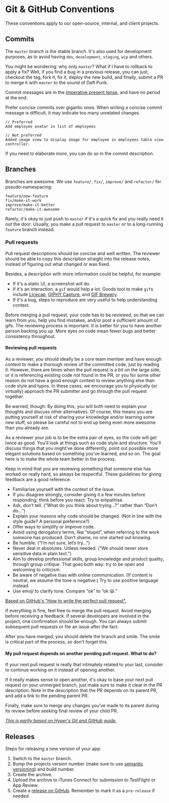 # Git & GitHub Conventions

These conventions apply to our open-source, internal, and client projects.

## Commits

The `master` branch is the stable branch. It's also used for development purposes, as to avoid having `dev`, `development`, `staging`, `wip` and others.

You might be wondering: why only `master`? What if I have to rollback to apply a fix? Well, if you find a bug in a previous release, you can just, checkout the tag, fork it, fix it, deploy the new build, and finally, submit a PR to merge it with `master` to the sound of Daft Punk.

Commit messages are in the [imperative present tense](http://stackoverflow.com/questions/3580013/should-i-use-past-or-present-tense-in-git-commit-messages), and have no period at the end.

Prefer concise commits over gigantic ones. When writing a concise commit message is difficult, it may indicate too many unrelated changes.

```
// Preferred
Add employee avatar in list of employees

// Not preferred
Added image view to display image for employee in employees table view controller.
```

If you need to elaborate more, you can do so in the commit description.

## Branches

Branches are awesome. We use `feature/`, `fix/`, `improve/` and `refactor/` for pseudo-namespacing:

```
feature/new-feature
fix/make-it-work
improve/make-it-better
refactor/make-it-awesome
```

Rarely, it's okay to just push to `master` if it's a quick fix and you really need it out the door. Usually, you make a pull request to `master` or to a long-running `feature` branch instead.

### Pull requests

Pull request descriptions should be concise and well written. The reviewer should be able to copy this description straight into the release notes, instead of figuring out what changed or was fixed.

Besides, a description with more information could be helpful, for example:

- If it's a static UI, a screenshot will do. 
- If it's an interaction, a `gif` would help a lot. Goods tool to make `gif`s include [Licecap](http://www.cockos.com/licecap/), [GIPHY Capture](https://itunes.apple.com/us/app/giphy-capture-the-gif-maker/id668208984?mt=12), and [GIF Brewery](http://gifbrewery.com/).
- If it's a bug, steps to reproduce are very useful to help understanding context.

Before merging a pull request, your code has to be reviewed, so that we can learn from you, help you find mistakes, and/or post a sufficient amount of gifs. The reviewing process is important. It is better for you to have another person backing you up. More eyes on code mean fewer bugs and better consistency throughout.


#### Reviewing pull requests

As a reviewer, you should ideally be a core team member and have enough context to make a thorough review of the committed code, just by reading it. However, there are times when the pull request is a bit on the large side, or it is referencing existing code not found in the PR, or you for some other reason do not have a good enough context to review anything else than code style and typos. In these cases, we encourage you to physically (or virtually) approach the PR submitter and go through the pull request together.

Be warned, though: By doing this, you will both need to explain your thoughts and discuss other alternatives. Of course, this means you are putting yourself at risk of sharing your knowledge and/or learning some new stuff, so please be careful not to end up being even more awesome than you already are.

As a reviewer your job is to be the extra pair of eyes, so the code will get twice as good. You'll look at things such as code style and structure. You'll discuss things that you might've done differently, point out possible more elegant solutions based on something you've learned, and so on. The goal here is to make the whole team better in the process.

Keep in mind that you are reviewing something that someone else has worked on really hard, so always be respectful. These guidelines for giving feedback are a good reference:

- Familiarise yourself with the context of the issue.
- If you disagree strongly, consider giving it a few minutes before responding; think before you react. Try to empathise.
- Ask, don’t tell. (“What do you think about trying…?” rather than “Don’t do…”)
- Explain your reasons why code should be changed. (Not in line with the style guide? A personal preference?)
- Offer ways to simplify or improve code.
- Avoid using derogatory terms, like “stupid”, when referring to the work someone has produced. Don’t shame, no one started out knowing.
- Be humble. (“I’m not sure, let’s try…”)
- Never deal in absolutes. Unless needed. (“We should never store sensitive data in plain text.”)
- Aim to develop professional skills, group knowledge and product quality, through group critique. That goes both way: try to be open and welcoming to criticism.
- Be aware of negative bias with online communication. (If content is neutral, we assume the tone is negative.) Try to use positive language instead.
- Use emoji to clarify tone. Compare “ok” to “ok 😃.”

[Based on GitHub's "How to write the perfect pull request".](https://github.com/blog/1943-how-to-write-the-perfect-pull-request)

If everything is fine, feel free to merge the pull request. Avoid merging before receiving a feedback. If several developers are involved in the project, one confirmation should be enough. You can always submit subsequent pull requests or file an issue after the fact.

After you have merged, you should delete the branch and smile. The smile is critical part of the process, so don't forget this.

#### My pull request depends on another pending pull request. What to do?

If your next pull request is really that intimately related to your last,
consider to continue working on it instead of opening another.

If it really makes sense to open another, it's okay to base your next pull request on your unmerged branch, just make sure to make it clear in the PR description. Note in the description that the PR depends on its parent PR, and add a link to the pending parent PR. 

Finally, make sure to merge any changes you've made to its parent during its review before seeking final review of your child PR.

[_This is partly based on Hyper's Git and GitHub guide._](https://github.com/hyperoslo/playbook/blob/master/GIT_AND_GITHUB.md)

## Releases

Steps for releasing a new version of your app:

1. Switch to the `master` branch.
2. Bump the projects version number (make sure to use [semantic versioning](http://semver.org/)) and build number.
3. Create the archive.
4. Upload the archive to iTunes Connect for submission to TestFlight or App Review.
4. Create a [release on GitHub](https://help.github.com/articles/creating-releases/). Remember to mark it as a `pre-release` if needed.

